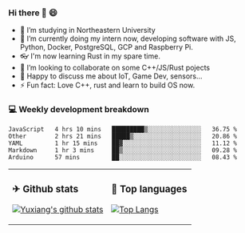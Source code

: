 ### Hi there 👋 😄

- 🔭 I’m studying in Northeastern University
- 🌱 I’m currently doing my intern now, developing software with JS, Python, Docker, PostgreSQL, GCP and Raspberry Pi.
- 👓 I'm now learning Rust in my spare time.
- 👯 I’m looking to collaborate on some C++/JS/Rust pojects
- 💬 Happy to discuss me about IoT, Game Dev, sensors...
- ⚡ Fun fact: Love C++, rust and learn to build OS now.



<table>
<tr>
<td valign="top" width="54%">

### ✈ Github stats

[![Yuxiang's github stats](https://github-readme-stats.vercel.app/api?username=Taowyoo&show_icons=true&line_height=21&show_icons=true&theme=tokyonight)](https://github.com/anuraghazra/github-readme-stats)

</td>

<td valign="top" width="46%">

### 📕 Top languages

[![Top Langs](https://github-readme-stats.vercel.app/api/top-langs/?username=Taowyoo&show_icons=true&layout=compact&theme=vue)](https://github.com/anuraghazra/github-readme-stats)

</td>
</tr>

### 💻 Weekly development breakdown

<!--START_SECTION:waka-->
```text
JavaScript   4 hrs 10 mins   █████████▒░░░░░░░░░░░░░░░   36.75 % 
Other        2 hrs 21 mins   █████▒░░░░░░░░░░░░░░░░░░░   20.86 % 
YAML         1 hr 15 mins    ██▓░░░░░░░░░░░░░░░░░░░░░░   11.12 % 
Markdown     1 hr 3 mins     ██▒░░░░░░░░░░░░░░░░░░░░░░   09.28 % 
Arduino      57 mins         ██░░░░░░░░░░░░░░░░░░░░░░░   08.43 % 
```
<!--END_SECTION:waka-->
